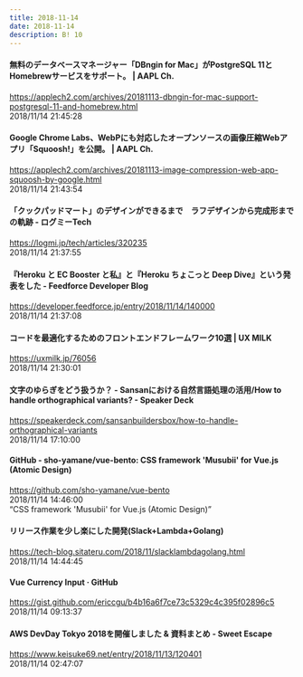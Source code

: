 ```yaml
---
title: 2018-11-14
date: 2018-11-14
description: B! 10
---
```


#### 無料のデータベースマネージャー「DBngin for Mac」がPostgreSQL 11とHomebrewサービスをサポート。 | AAPL Ch.
https://applech2.com/archives/20181113-dbngin-for-mac-support-postgresql-11-and-homebrew.html<br>
2018/11/14 21:45:28<br>


#### Google Chrome Labs、WebPにも対応したオープンソースの画像圧縮Webアプリ「Squoosh!」を公開。 | AAPL Ch.
https://applech2.com/archives/20181113-image-compression-web-app-squoosh-by-google.html<br>
2018/11/14 21:43:54<br>


####     「クックパッドマート」のデザインができるまで　ラフデザインから完成形までの軌跡 - ログミーTech
https://logmi.jp/tech/articles/320235<br>
2018/11/14 21:37:55<br>


#### 『Heroku と EC Booster と私』と『Heroku ちょこっと Deep Dive』という発表をした - Feedforce Developer Blog
https://developer.feedforce.jp/entry/2018/11/14/140000<br>
2018/11/14 21:37:08<br>


#### コードを最適化するためのフロントエンドフレームワーク10選 | UX MILK
https://uxmilk.jp/76056<br>
2018/11/14 21:30:01<br>


#### 文字のゆらぎをどう扱うか？ - Sansanにおける自然言語処理の活用/How to handle orthographical variants? - Speaker Deck
https://speakerdeck.com/sansanbuildersbox/how-to-handle-orthographical-variants<br>
2018/11/14 17:10:00<br>


#### GitHub - sho-yamane/vue-bento: CSS framework 'Musubii' for Vue.js (Atomic Design)
https://github.com/sho-yamane/vue-bento<br>
2018/11/14 14:46:00<br>
“CSS framework 'Musubii' for Vue.js (Atomic Design)”


#### リリース作業を少し楽にした開発(Slack+Lambda+Golang)
https://tech-blog.sitateru.com/2018/11/slacklambdagolang.html<br>
2018/11/14 14:44:45<br>


#### Vue Currency Input · GitHub
https://gist.github.com/ericcgu/b4b16a6f7ce73c5329c4c395f02896c5<br>
2018/11/14 09:13:37<br>


#### AWS DevDay Tokyo 2018を開催しました & 資料まとめ - Sweet Escape
https://www.keisuke69.net/entry/2018/11/13/120401<br>
2018/11/14 02:47:07<br>


